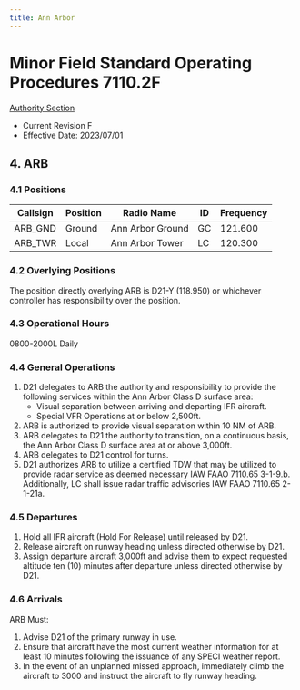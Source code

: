 ```yaml
---
title: Ann Arbor
---
```


# Minor Field Standard Operating Procedures 7110.2F
[Authority Section](../../authority-sections/7110.2F-authority.md)
- Current Revision F
- Effective Date: 2023/07/01

## 4. ARB

### 4.1 Positions
| Callsign | Position | Radio Name | ID | Frequency |
| -- | -- | -- | -- | -- |
| ARB_GND | Ground | Ann Arbor Ground | GC | 121.600 |
| ARB_TWR | Local | Ann Arbor Tower | LC | 120.300 |

### 4.2 Overlying Positions
The position directly overlying ARB is D21-Y (118.950) or whichever controller has responsibility over the position.

### 4.3 Operational Hours
0800-2000L Daily

### 4.4 General Operations
1. D21 delegates to ARB the authority and responsibility to provide the following services within the Ann Arbor Class D surface area:
    - Visual separation between arriving and departing IFR aircraft.
    - Special VFR Operations at or below 2,500ft.
2. ARB is authorized to provide visual separation within 10 NM of ARB.
3. ARB delegates to D21 the authority to transition, on a continuous basis, the Ann Arbor Class D surface area at or above 3,000ft.
4. ARB delegates to D21 control for turns.
5. D21 authorizes ARB to utilize a certified TDW that may be utilized to provide radar service as deemed necessary IAW FAAO 7110.65 3-1-9.b. Additionally, LC shall issue radar traffic advisories IAW FAAO 7110.65 2-1-21a.

### 4.5 Departures
1. Hold all IFR aircraft (Hold For Release) until released by D21.
2. Release aircraft on runway heading unless directed otherwise by D21.
3. Assign departure aircraft 3,000ft and advise them to expect requested altitude ten (10) minutes after departure unless directed otherwise by D21.


### 4.6 Arrivals
ARB Must:
1. Advise D21 of the primary runway in use.
2. Ensure that aircraft have the most current weather information for at least 10 minutes following the issuance of any SPECI weather report.
3. In the event of an unplanned missed approach, immediately climb the aircraft to 3000 and instruct the aircraft to fly runway heading.
